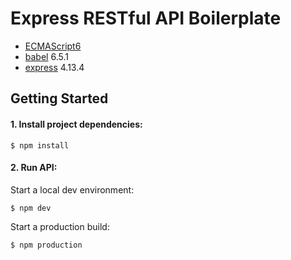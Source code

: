 # Express RESTful API Boilerplate


- [ECMAScript6](https://developer.mozilla.org/en-US/docs/Web/JavaScript/New_in_JavaScript/ECMAScript_6_support_in_Mozilla)
- [babel](https://babeljs.io/) 6.5.1
- [express](http://expressjs.com/) 4.13.4

## Getting Started

#### 1. Install project dependencies:

```
$ npm install
```

#### 2. Run API:

Start a local dev environment:

```
$ npm dev
```

Start a production build:

```
$ npm production
```

